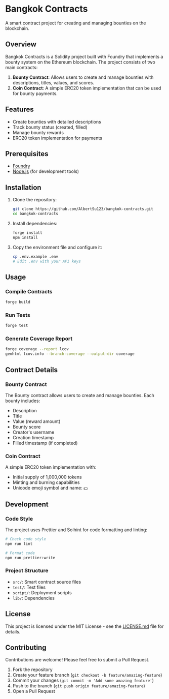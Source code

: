 # Bangkok Contracts

A smart contract project for creating and managing bounties on the blockchain.

## Overview

Bangkok Contracts is a Solidity project built with Foundry that implements a bounty system on the Ethereum blockchain. The project consists of two main contracts:

1. **Bounty Contract**: Allows users to create and manage bounties with descriptions, titles, values, and scores.
2. **Coin Contract**: A simple ERC20 token implementation that can be used for bounty payments.

## Features

- Create bounties with detailed descriptions
- Track bounty status (created, filled)
- Manage bounty rewards
- ERC20 token implementation for payments

## Prerequisites

- [Foundry](https://book.getfoundry.sh/getting-started/installation)
- [Node.js](https://nodejs.org/) (for development tools)

## Installation

1. Clone the repository:
   ```bash
   git clone https://github.com/AlbertSu123/bangkok-contracts.git
   cd bangkok-contracts
   ```

2. Install dependencies:
   ```bash
   forge install
   npm install
   ```

3. Copy the environment file and configure it:
   ```bash
   cp .env.example .env
   # Edit .env with your API keys
   ```

## Usage

### Compile Contracts

```bash
forge build
```

### Run Tests

```bash
forge test
```

### Generate Coverage Report

```bash
forge coverage --report lcov
genhtml lcov.info --branch-coverage --output-dir coverage
```

## Contract Details

### Bounty Contract

The Bounty contract allows users to create and manage bounties. Each bounty includes:

- Description
- Title
- Value (reward amount)
- Bounty score
- Creator's username
- Creation timestamp
- Filled timestamp (if completed)

### Coin Contract

A simple ERC20 token implementation with:

- Initial supply of 1,000,000 tokens
- Minting and burning capabilities
- Unicode emoji symbol and name: 💵

## Development

### Code Style

The project uses Prettier and Solhint for code formatting and linting:

```bash
# Check code style
npm run lint

# Format code
npm run prettier:write
```

### Project Structure

- `src/`: Smart contract source files
- `test/`: Test files
- `script/`: Deployment scripts
- `lib/`: Dependencies

## License

This project is licensed under the MIT License - see the [LICENSE.md](LICENSE.md) file for details.

## Contributing

Contributions are welcome! Please feel free to submit a Pull Request.

1. Fork the repository
2. Create your feature branch (`git checkout -b feature/amazing-feature`)
3. Commit your changes (`git commit -m 'Add some amazing feature'`)
4. Push to the branch (`git push origin feature/amazing-feature`)
5. Open a Pull Request
